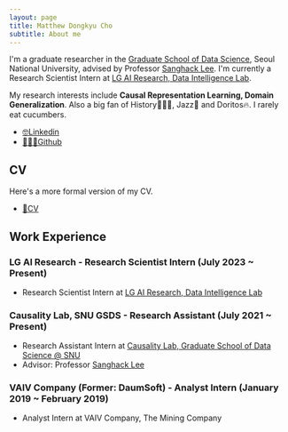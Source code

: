 ```yaml
---
layout: page
title: Matthew Dongkyu Cho
subtitle: About me
---
```


I'm a graduate researcher in the [Graduate School of Data Science](https://gsds.snu.ac.kr/), Seoul National University, advised by Professor [Sanghack Lee](https://www.sanghacklee.me/). I'm currently a Research Scientist Intern at [LG AI Research, Data Intelligence Lab](https://www.lgresearch.ai/ourwork/research?tab=PD).

My research interests include **Causal Representation Learning, Domain Generalization**. Also a big fan of History👨🏻‍🏫, Jazz🎷 and Doritos🔥. I rarely eat cucumbers.

- [🤓Linkedin](https://www.linkedin.com/in/umamicode/)
- [👨🏻‍💻Github](https://github.com/umamicode)

## CV

Here's a more formal version of my CV.
- [📄CV](/assets/CV_DKCHO.pdf)

## Work Experience

### LG AI Research - Research Scientist Intern (July 2023 ~ Present)
- Research Scientist Intern at [LG AI Research, Data Intelligence Lab](https://www.lgresearch.ai/ourwork/research?tab=PD)

### Causality Lab, SNU GSDS - Research Assistant (July 2021 ~ Present)
- Research Assistant Intern at [Causality Lab, Graduate School of Data Science @ SNU](https://gsds.snu.ac.kr/)
- Advisor: Professor [Sanghack Lee](https://www.sanghacklee.me/)

### VAIV Company (Former: DaumSoft) - Analyst Intern (January 2019 ~ February 2019)
- Analyst Intern at VAIV Company, The Mining Company
